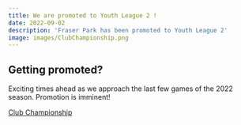 ```yaml
---
title: We are promoted to Youth League 2 !
date: 2022-09-02
description: 'Fraser Park has been promoted to Youth League 2'
image: images/ClubChampionship.png
---
```


## Getting promoted?


Exciting times ahead as we approach the last few games of the 2022 season. Promotion is imminent!

[Club Championship](https://competitions.footballnsw.com.au/championship/)
